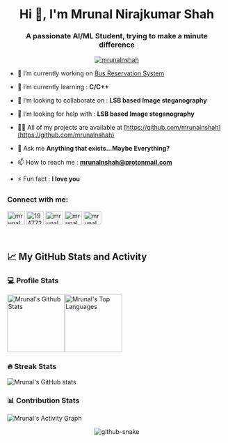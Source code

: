 <h1 align="center">Hi 👋, I'm Mrunal Nirajkumar Shah</h1>
<h3 align="center">A passionate AI/ML Student, trying to make a minute difference</h3>

<p align="center"> <a href="https://github.com/ryo-ma/github-profile-trophy"><img src="https://github-profile-trophy.vercel.app/?username=mrunalnshah&theme=dracula&column=6" alt="mrunalnshah" /></a> </p>

- 🔭 I’m currently working on [Bus Reservation System](https://github.com/mrunalnshah/Bus-Reservation-System)

- 🌱 I’m currently learning : **C/C++**

- 👯 I’m looking to collaborate on : **LSB based Image steganography**

- 🤝 I’m looking for help with : **LSB based Image steganography**

- 👨‍💻 All of my projects are available at [https://github.com/mrunalnshah](https://github.com/mrunalnshah)

- 💬 Ask me **Anything that exists...Maybe Everything?**

- 📫 How to reach me : **mrunalnshah@protonmail.com**

- ⚡ Fun fact : **I love you**

<h3 align="left">Connect with me:</h3>
<p align="left">
<a href="https://linkedin.com/in/mrunalnshah" target="blank"><img align="center" src="https://raw.githubusercontent.com/rahuldkjain/github-profile-readme-generator/master/src/images/icons/Social/linked-in-alt.svg" alt="mrunalnshah" height="30" width="40" /></a>
<a href="https://stackoverflow.com/users/19477271" target="blank"><img align="center" src="https://raw.githubusercontent.com/rahuldkjain/github-profile-readme-generator/master/src/images/icons/Social/stack-overflow.svg" alt="19477271" height="30" width="40" /></a>
<a href="https://instagram.com/mrunalnshah" target="blank"><img align="center" src="https://raw.githubusercontent.com/rahuldkjain/github-profile-readme-generator/master/src/images/icons/Social/instagram.svg" alt="mrunalnshah" height="30" width="40" /></a>
<a href="https://codeforces.com/profile/mrunalnshah" target="blank"><img align="center" src="https://raw.githubusercontent.com/rahuldkjain/github-profile-readme-generator/master/src/images/icons/Social/codeforces.svg" alt="mrunalnshah" height="30" width="40" /></a>
<a href="https://www.leetcode.com/mrunalnshah" target="blank"><img align="center" src="https://raw.githubusercontent.com/rahuldkjain/github-profile-readme-generator/master/src/images/icons/Social/leet-code.svg" alt="mrunalnshah" height="30" width="40" /></a>
</p>


&emsp;

## 📈 My GitHub Stats and Activity

### 💻 Profile Stats

<img alt="Mrunal's Github Stats" src="https://github-readme-stats.vercel.app/api/?username=mrunalnshah&show_icons=true&include_all_commits=true&count_private=true&theme=react&hide_border=true&bg_color=1F222E&title_color=F85D7F&icon_color=F8D866" height="132px"/><img alt="Mrunal's Top Languages" src="https://github-readme-stats.vercel.app/api/top-langs/?username=mrunalnshah&langs_count=8&layout=compact&theme=react&hide_border=true&bg_color=1F222E&title_color=F85D7F&icon_color=F8D866" height="132px"/>


### 🔥 Streak Stats

![Mrunal's GitHub stats](https://github-readme-streak-stats.herokuapp.com/?user=mrunalnshah&theme=tokyonight)

### 📊 Contribution Stats

<img alt="Mrunal's Activity Graph" src="https://github-readme-activity-graph.cyclic.app/graph/?username=mrunalnshah&bg_color=1F222E&color=F8D866&line=F85D7F&point=FFFFFF&hide_border=true" />

<p align="center"> 
<picture>
  <source media="(prefers-color-scheme: dark)" srcset="https://raw.githubusercontent.com/Platane/snk/output/github-contribution-grid-snake.svg">
  <source media="(prefers-color-scheme: light)" srcset="https://raw.githubusercontent.com/Platane/snk/output/github-contribution-grid-snake.svg">
  <img alt="github-snake" src="github-snake.svg">
</picture>
</p>
